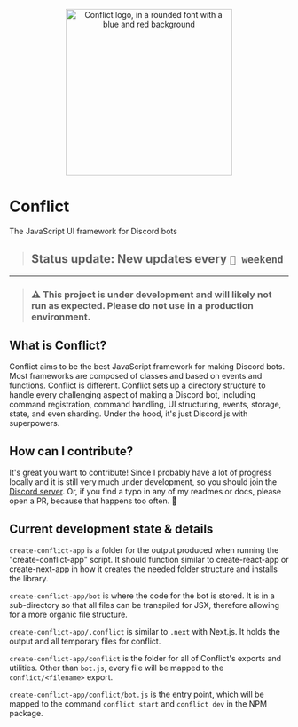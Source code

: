 
<p align="center">
<img alt="Conflict logo, in a rounded font with a blue and red background" src="https://conflictframework.repl.co/conflict.svg" width="300">
</p>

# Conflict
The JavaScript UI framework for Discord bots

> ## **Status update:** New updates every **`📆 weekend`**
--------
> ### ⚠️ This project is under development and will likely not run as expected. Please do not use in a production environment.



## What is Conflict?
Conflict aims to be the best JavaScript framework for making Discord bots. Most frameworks are composed of classes and based on events and functions. Conflict is different. Conflict sets up a directory structure to handle every challenging aspect of making a Discord bot, including command registration, command handling, UI structuring, events, storage, state, and even sharding. Under the hood, it's just Discord.js with superpowers.

## How can I contribute?
It's great you want to contribute! Since I probably have a lot of progress locally and it is still very much under development, so you should join the [Discord server](https://discord.gg/KuAHEnbj5v).
Or, if you find a typo in any of my readmes or docs, please open a PR, because that happens too often. 🤪

## Current development state & details

`create-conflict-app` is a folder for the output produced when running the "create-conflict-app" script. It should function similar to create-react-app or create-next-app in how it creates the needed folder structure and installs the library.

`create-conflict-app/bot` is where the code for the bot is stored. It is in a sub-directory so that all files can be transpiled for JSX, therefore allowing for a more organic file structure.

`create-conflict-app/.conflict` is similar to `.next` with Next.js. It holds the output and all temporary files for conflict.

`create-conflict-app/conflict` is the folder for all of Conflict's exports and utilities. Other than `bot.js`, every file will be mapped to the `conflict/<filename>` export.

`create-conflict-app/conflict/bot.js` is the entry point, which will be mapped to the command `conflict start` and `conflict dev` in the NPM package.
